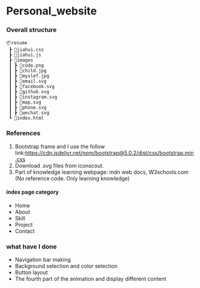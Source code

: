 # Personal_website

### Overall structure ###
```
📦resume
 ┣ 📜jiahui.css
 ┣ 📜jiahui.js
 ┣ 📂images
 ┃ ┣ 📜code.png
 ┃ ┣ 📜child.jpg
 ┃ ┣ 📜myslef.jpg
 ┃ ┣ 📜email.svg
 ┃ ┣ 📜facebook.svg
 ┃ ┣ 📜github.svg
 ┃ ┣ 📜instagram.svg
 ┃ ┣ 📜map.svg
 ┃ ┣ 📜phone.svg
 ┃ ┣ 📜wechat.svg
 ┗ 📜index.html

```
### References ###
1. Bootstrap frame and I use the follow link:https://cdn.jsdelivr.net/npm/bootstrap@5.0.2/dist/css/bootstrap.min.css
2. Download .svg files from iconscout.
3. Part of knowledge learning webpage: mdn web docs, W3schools.com (No reference code. Only learning knowledge)
####  index page category  ####
* Home 
* About
* Skill
* Project 
* Contact
### what have I done ###
- Navigation bar making
- Background selection and color selection
- Button layout
- The fourth part of the animation and display different content
